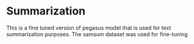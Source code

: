 # Summarization
This is a fine tuned version of pegasus model that is used for text summarization purposes. The samsum dataset was used for fine-tuning 
